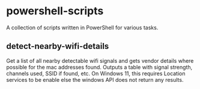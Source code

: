 # powershell-scripts
A collection of scripts written in PowerShell for various tasks.

## detect-nearby-wifi-details
Get a list of all nearby detectable wifi signals and gets vendor details where possible for the mac addresses found. Outputs a table with signal strength, channels used, SSID if found, etc. On Windows 11, this requires Location services to be enable else the windows API does not return any results.
